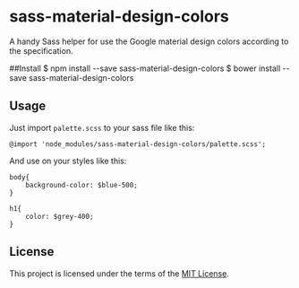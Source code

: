 # sass-material-design-colors
A handy Sass helper for use the Google material design colors according to the specification.

##Install
	$ npm install --save sass-material-design-colors
	$ bower install --save sass-material-design-colors
## Usage

Just import `palette.scss` to your sass file like this:

	@import 'node_modules/sass-material-design-colors/palette.scss';

And use on your styles like this:

	body{
		background-color: $blue-500;
	}

	h1{
		color: $grey-400;
	}

## License

This project is licensed under the terms of the [MIT License](http://mit-license.org/).
